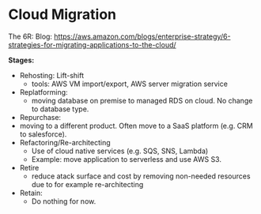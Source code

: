 # Cloud Migration



The 6R: Blog: https://aws.amazon.com/blogs/enterprise-strategy/6-strategies-for-migrating-applications-to-the-cloud/

**Stages:**

- Rehosting: Lift-shift 
  - tools: AWS VM import/export, AWS server migration service
- Replatforming: 
  - moving database on premise to managed RDS on cloud. No change to database type.
-  Repurchase:
  - moving to a different product. Often move to a SaaS platform (e.g. CRM to salesforce).
- Refactoring/Re-architecting
  - Use of cloud native services (e.g. SQS, SNS, Lambda)
  - Example: move application to serverless and use AWS S3.
- Retire
  - reduce atack surface and cost by removing non-needed resources due to for example re-architecting
- Retain:
  - Do nothing for now.



